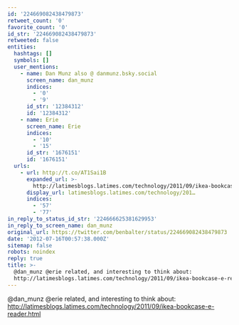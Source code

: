 ```yaml
---
id: '224669082438479873'
retweet_count: '0'
favorite_count: '0'
id_str: '224669082438479873'
retweeted: false
entities:
  hashtags: []
  symbols: []
  user_mentions:
    - name: Dan Munz also @ danmunz.bsky.social
      screen_name: dan_munz
      indices:
        - '0'
        - '9'
      id_str: '12384312'
      id: '12384312'
    - name: Erie
      screen_name: Erie
      indices:
        - '10'
        - '15'
      id_str: '1676151'
      id: '1676151'
  urls:
    - url: http://t.co/AT1Sai1B
      expanded_url: >-
        http://latimesblogs.latimes.com/technology/2011/09/ikea-bookcase-e-reader.html
      display_url: latimesblogs.latimes.com/technology/201…
      indices:
        - '57'
        - '77'
in_reply_to_status_id_str: '224666625381629953'
in_reply_to_screen_name: dan_munz
original_url: https://twitter.com/benbalter/status/224669082438479873
date: '2012-07-16T00:57:38.000Z'
sitemap: false
robots: noindex
reply: true
title: >-
  @dan_munz @erie related, and interesting to think about:
  http://latimesblogs.latimes.com/technology/2011/09/ikea-bookcase-e-reader.html
---
```


@dan_munz @erie related, and interesting to think about: http://latimesblogs.latimes.com/technology/2011/09/ikea-bookcase-e-reader.html